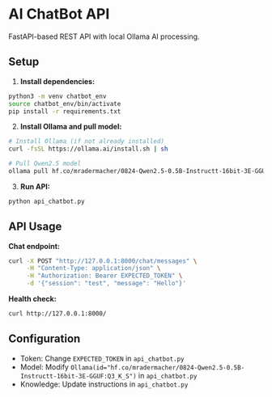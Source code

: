 # AI ChatBot API

FastAPI-based REST API with local Ollama AI processing.

## Setup

1. **Install dependencies:**
```bash
python3 -m venv chatbot_env
source chatbot_env/bin/activate
pip install -r requirements.txt
```

2. **Install Ollama and pull model:**
```bash
# Install Ollama (if not already installed)
curl -fsSL https://ollama.ai/install.sh | sh

# Pull Qwen2.5 model
ollama pull hf.co/mradermacher/0824-Qwen2.5-0.5B-Instructt-16bit-3E-GGUF:Q3_K_S
```

3. **Run API:**
```bash
python api_chatbot.py
```

## API Usage

**Chat endpoint:**
```bash
curl -X POST "http://127.0.0.1:8000/chat/messages" \
     -H "Content-Type: application/json" \
     -H "Authorization: Bearer EXPECTED_TOKEN" \
     -d '{"session": "test", "message": "Hello"}'
```

**Health check:**
```bash
curl http://127.0.0.1:8000/
```

## Configuration

- Token: Change `EXPECTED_TOKEN` in `api_chatbot.py`
- Model: Modify `Ollama(id="hf.co/mradermacher/0824-Qwen2.5-0.5B-Instructt-16bit-3E-GGUF:Q3_K_S")` in `api_chatbot.py`
- Knowledge: Update instructions in `api_chatbot.py`
